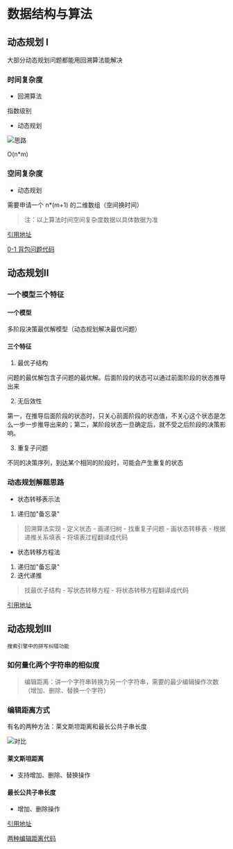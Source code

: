 # 数据结构与算法

## 动态规划 I

大部分动态规划问题都能用回溯算法能解决

### 时间复杂度

-   回溯算法

指数级别

-   动态规划

![思路](https://imgkr.cn-bj.ufileos.com/3c797642-288a-44b8-9efd-bab5d58934a6.png)

O(n\*m)

### 空间复杂度

-   动态规划

需要申请一个 n\*(m+1) 的二维数组（空间换时间）

> 注：以上算法时间空间复杂度数据以具体数据为准

[引用地址](https://time.geekbang.org/column/article/74788)

[0-1 背包问题代码](https://github.com/LIUeng/alogrithm-ci/%2321.js)

## 动态规划II

### 一个模型三个特征

#### 一个模型

多阶段决策最优解模型（动态规划解决最优问题）

#### 三个特征

1. 最优子结构

问题的最优解包含子问题的最优解。后面阶段的状态可以通过前面阶段的状态推导出来

2. 无后效性

第一，在推导后面阶段的状态时，只关心前面阶段的状态值，不关心这个状态是怎么一步一步推导出来的；第二，某阶段状态一旦确定后，就不受之后阶段的决策影响。

3. 重复子问题

不同的决策序列，到达某个相同的阶段时，可能会产生重复的状态

### 动态规划解题思路

- 状态转移表示法

1. 递归加"备忘录"

> 回溯算法实现 - 定义状态 - 画递归树 - 找重复子问题 - 画状态转移表 - 根据递推关系填表 - 将填表过程翻译成代码

- 状态转移方程法

1. 递归加"备忘录"
2. 迭代递推

> 找最优子结构 - 写状态转移方程 - 将状态转移方程翻译成代码

[引用地址](https://time.geekbang.org/column/article/75702)

## 动态规划III

`搜索引擎中的拼写纠错功能`

### 如何量化两个字符串的相似度

> 编辑距离：讲一个字符串转换为另一个字符串，需要的最少编辑操作次数（增加、删除、替换一个字符）

### 编辑距离方式

有名的两种方法：莱文斯坦距离和最长公共子串长度

![对比](https://imgkr.cn-bj.ufileos.com/149111ef-4026-4380-923e-8f237ab60064.png)

#### 莱文斯坦距离

- 支持增加、删除、替换操作

#### 最长公共子串长度

- 增加、删除操作

[引用地址](https://time.geekbang.org/column/article/75794)

[两种编辑距离代码](https://github.com/LIUeng/alogrithm-ci/%2321.js)
